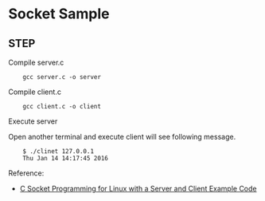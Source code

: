 Socket Sample
============

STEP
----------------
Compile server.c

        gcc server.c -o server

Compile client.c

        gcc client.c -o client

Execute server

Open another terminal and execute client will see following message.

        $ ./clinet 127.0.0.1 
        Thu Jan 14 14:17:45 2016

Reference:

* [C Socket Programming for Linux with a Server and Client Example Code](http://www.thegeekstuff.com/2011/12/c-socket-programming/)
